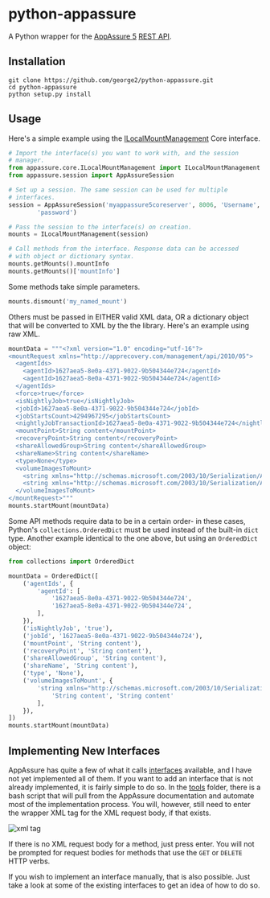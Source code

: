 python-appassure
================

A Python wrapper for the [AppAssure 5](http://www.appassure.com/) [REST
API](http://docs.appassure.com/display/AA50D/AppAssure+5+API+Reference).

## Installation

    git clone https://github.com/george2/python-appassure.git
    cd python-appassure
    python setup.py install

## Usage

Here's a simple example using the
[ILocalMountManagement](http://docs.appassure.com/display/AA50D/ILocalMountManagement)
Core interface.

```python
# Import the interface(s) you want to work with, and the session
# manager.
from appassure.core.ILocalMountManagement import ILocalMountManagement
from appassure.session import AppAssureSession

# Set up a session. The same session can be used for multiple
# interfaces.
session = AppAssureSession('myappassure5coreserver', 8006, 'Username',
        'password')

# Pass the session to the interface(s) on creation.
mounts = ILocalMountManagement(session)

# Call methods from the interface. Response data can be accessed
# with object or dictionary syntax.
mounts.getMounts().mountInfo
mounts.getMounts()['mountInfo']
```

Some methods take simple parameters.

```python
mounts.dismount('my_named_mount')
```

Others must be passed in EITHER valid XML data, OR a dictionary
object that will be converted to XML by the the library. Here's an
example using raw XML.

```python
mountData = """<?xml version="1.0" encoding="utf-16"?>
<mountRequest xmlns="http://apprecovery.com/management/api/2010/05">
  <agentIds>
    <agentId>1627aea5-8e0a-4371-9022-9b504344e724</agentId>
    <agentId>1627aea5-8e0a-4371-9022-9b504344e724</agentId>
  </agentIds>
  <force>true</force>
  <isNightlyJob>true</isNightlyJob>
  <jobId>1627aea5-8e0a-4371-9022-9b504344e724</jobId>
  <jobStartsCount>4294967295</jobStartsCount>
  <nightlyJobTransactionId>1627aea5-8e0a-4371-9022-9b504344e724</nightlyJobTransactionId>
  <mountPoint>String content</mountPoint>
  <recoveryPoint>String content</recoveryPoint>
  <shareAllowedGroup>String content</shareAllowedGroup>
  <shareName>String content</shareName>
  <type>None</type>
  <volumeImagesToMount>
    <string xmlns="http://schemas.microsoft.com/2003/10/Serialization/Arrays">String content</string>
    <string xmlns="http://schemas.microsoft.com/2003/10/Serialization/Arrays">String content</string>
  </volumeImagesToMount>
</mountRequest>"""
mounts.startMount(mountData)
```

Some API methods require data to be in a certain order- in these
cases, Python's `collections.OrderedDict` must be used instead of
the built-in `dict` type. Another example identical to the one above,
but using an `OrderedDict` object:

```python
from collections import OrderedDict

mountData = OrderedDict([
    ('agentIds', {
        'agentId': [
            '1627aea5-8e0a-4371-9022-9b504344e724',
            '1627aea5-8e0a-4371-9022-9b504344e724',
        ],
    }),
    ('isNightlyJob', 'true'),
    ('jobId', '1627aea5-8e0a-4371-9022-9b504344e724'),
    ('mountPoint', 'String content'),
    ('recoveryPoint', 'String content'),
    ('shareAllowedGroup', 'String content'),
    ('shareName', 'String content'),
    ('type', 'None'),
    ('volumeImagesToMount', {
        'string xmlns="http://schemas.microsoft.com/2003/10/Serialization/Arrays"': [
            'String content', 'String content'
        ],
    }),
])
mounts.startMount(mountData)
```

## Implementing New Interfaces
AppAssure has quite a few of what it calls
[interfaces](http://docs.appassure.com/display/AA50D/Core+API+Reference)
available, and I have not yet implemented all of them. If you want
to add an interface that is not already implemented, it is fairly simple
to do so. In the [tools](tools) folder, there is a bash
script that will pull from the AppAssure documentation and automate most
of the implementation process. You will, however, still need to enter
the wrapper XML tag for the XML request body, if that exists.

![xml tag](http://i.imgur.com/HNsxslV.png)

If there is no XML request body for a method, just press enter. You will
not be prompted for request bodies for methods that use the `GET` or
`DELETE` HTTP verbs.

If you wish to implement an interface manually, that is also possible.
Just take a look at some of the existing interfaces to get an idea of
how to do so.
